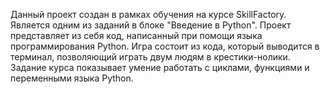 Данный проект создан в рамках обучения на курсе SkillFactory. Является одним из заданий в блоке "Введение в Python".
Проект представляет из себя код, написанный при помощи языка программирования Python. 
Игра состоит из кода, который выводится в терминал, позволяющий играть двум людям в крестики-нолики.
Задание курса показывает умение работать с циклами, функциями и переменными языка Python.
